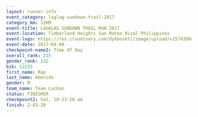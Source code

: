 ```yaml
---
layout: runner-info 
event_category: laglag-sundown-trail-2017 
category_km: 12KM 
event-title: LAGALAG SUNDOWN TRAIL RUN 2017 
event-location: Timberland Heights San Mateo Rizal Philippines 
event-logo: https://res.cloudinary.com/dykbosktl/image/upload/v1574388429/Logo/Lagalag-Sundown-Trail-Run-2017-fb_g5qodp.jpg 
event-date: 2017-04-08 
checkpoint-name2: Time Of Day 
overall_rank: 215
gender_rank: 132
bib: 12233
first_name: Rap
last_name: Abenido
gender: M
team_name: Team Lucban
status: FINISHER
checkpoint2: Sat, 10-13-20 am
finish: 2-43-20
---
```


